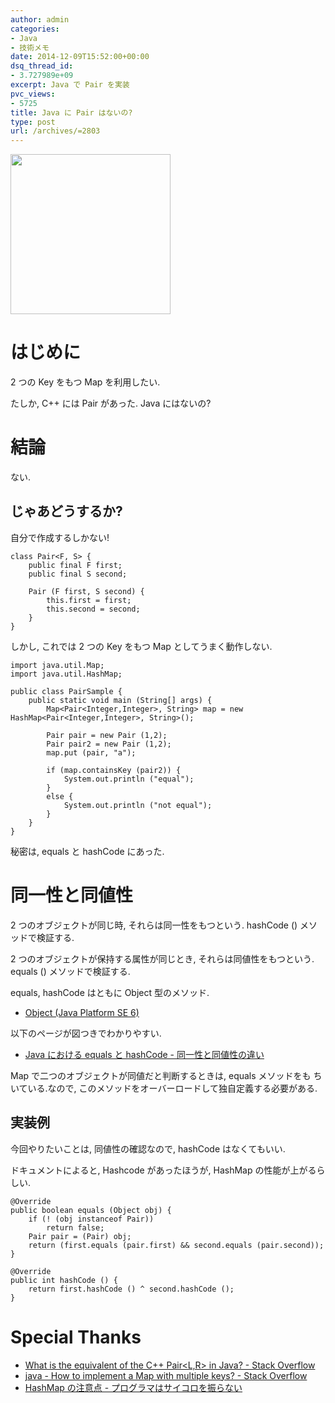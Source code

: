 ```yaml
---
author: admin
categories:
- Java
- 技術メモ
date: 2014-12-09T15:52:00+00:00
dsq_thread_id:
- 3.727989e+09
excerpt: Java で Pair を実装
pvc_views:
- 5725
title: Java に Pair はないの?
type: post
url: /archives/=2803
---
```


<a href="https://futurismo.biz/wp-content/uploads/java.png"><img alt="" src="https://futurismo.biz/wp-content/uploads/java.png" width="256" height="256" /></a>

はじめに
========

2 つの Key をもつ Map を利用したい.

たしか, C++ には Pair があった. Java にはないの?

結論
====

ない.

じゃあどうするか?
-----------------

自分で作成するしかない!

``` {.java}
class Pair<F, S> {
    public final F first;
    public final S second;

    Pair (F first, S second) {
        this.first = first;
        this.second = second;
    }
}
```

しかし, これでは 2 つの Key をもつ Map としてうまく動作しない.

``` {.java}
import java.util.Map;
import java.util.HashMap;

public class PairSample {
    public static void main (String[] args) {
        Map<Pair<Integer,Integer>, String> map = new HashMap<Pair<Integer,Integer>, String>();

        Pair pair = new Pair (1,2);
        Pair pair2 = new Pair (1,2);        
        map.put (pair, "a");

        if (map.containsKey (pair2)) {
            System.out.println ("equal");
        }
        else {
            System.out.println ("not equal");           
        }
    }
}
```

秘密は, equals と hashCode にあった.

同一性と同値性
==============

2 つのオブジェクトが同じ時, それらは同一性をもつという. hashCode ()
メソッドで検証する.

2 つのオブジェクトが保持する属性が同じとき, それらは同値性をもつという.
equals () メソッドで検証する.

equals, hashCode はともに Object 型のメソッド.

-   [Object (Java Platform
    SE 6)](https://docs.oracle.com/javase/jp/6/api/java/lang/Object.html)

以下のページが図つきでわかりやすい.

-   [Java における equals と hashCode -
    同一性と同値性の違い](https://education.yachinco.net/tips/java/01/2.html)

Map で二つのオブジェクトが同値だと判断するときは, equals メソッドをも
ちいている.なので,
このメソッドをオーバーロードして独自定義する必要がある.

実装例
------

今回やりたいことは, 同値性の確認なので, hashCode はなくてもいい.

ドキュメントによると, Hashcode があったほうが, HashMap
の性能が上がるらしい.

``` {.java}
@Override
public boolean equals (Object obj) {
    if (! (obj instanceof Pair))
        return false;
    Pair pair = (Pair) obj;
    return (first.equals (pair.first) && second.equals (pair.second));
}

@Override
public int hashCode () {
    return first.hashCode () ^ second.hashCode ();
}
```

Special Thanks
==============

-   [What is the equivalent of the C++ Pair&lt;L,R&gt; in Java? - Stack
    Overflow](https://stackoverflow.com/questions/156275/what-is-the-equivalent-of-the-c-pairl-r-in-java)
-   [java - How to implement a Map with multiple keys? - Stack
    Overflow](https://stackoverflow.com/questions/822322/how-to-implement-a-map-with-multiple-keys)
-   [HashMap の注意点 -
    プログラマはサイコロを振らない](https://d.hatena.ne.jp/Kappuccino/20080815/1218806830)

